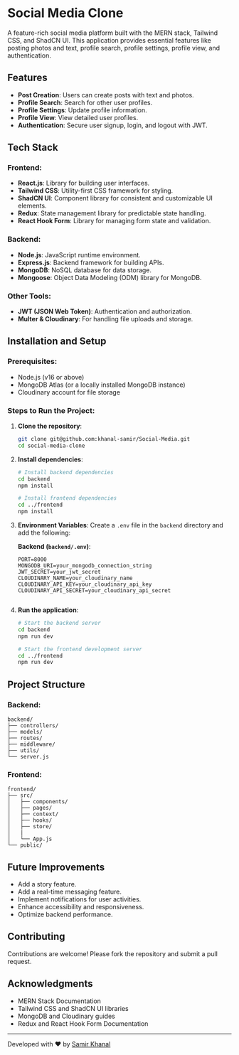 # Social Media Clone

A feature-rich social media platform built with the MERN stack, Tailwind CSS, and ShadCN UI. This application provides essential features like posting photos and text, profile search, profile settings, profile view, and authentication.

## Features

- **Post Creation**: Users can create posts with text and photos.
- **Profile Search**: Search for other user profiles.
- **Profile Settings**: Update profile information.
- **Profile View**: View detailed user profiles.
- **Authentication**: Secure user signup, login, and logout with JWT.

## Tech Stack

### Frontend:
- **React.js**: Library for building user interfaces.
- **Tailwind CSS**: Utility-first CSS framework for styling.
- **ShadCN UI**: Component library for consistent and customizable UI elements.
- **Redux**: State management library for predictable state handling.
- **React Hook Form**: Library for managing form state and validation.

### Backend:
- **Node.js**: JavaScript runtime environment.
- **Express.js**: Backend framework for building APIs.
- **MongoDB**: NoSQL database for data storage.
- **Mongoose**: Object Data Modeling (ODM) library for MongoDB.

### Other Tools:
- **JWT (JSON Web Token)**: Authentication and authorization.
- **Multer & Cloudinary**: For handling file uploads and storage.


## Installation and Setup

### Prerequisites:
- Node.js (v16 or above)
- MongoDB Atlas (or a locally installed MongoDB instance)
- Cloudinary account for file storage

### Steps to Run the Project:

1. **Clone the repository**:
   ```bash
   git clone git@github.com:khanal-samir/Social-Media.git
   cd social-media-clone
   ```

2. **Install dependencies**:
   ```bash
   # Install backend dependencies
   cd backend
   npm install

   # Install frontend dependencies
   cd ../frontend
   npm install
   ```

3. **Environment Variables**:
   Create a `.env` file in the `backend`  directory and add the following:

   **Backend (`backend/.env`)**:
   ```env
   PORT=8000
   MONGODB_URI=your_mongodb_connection_string
   JWT_SECRET=your_jwt_secret
   CLOUDINARY_NAME=your_cloudinary_name
   CLOUDINARY_API_KEY=your_cloudinary_api_key
   CLOUDINARY_API_SECRET=your_cloudinary_api_secret
   ```

   
   ```

4. **Run the application**:
   ```bash
   # Start the backend server
   cd backend
   npm run dev

   # Start the frontend development server
   cd ../frontend
   npm run dev
   ```

## Project Structure

### Backend:
```
backend/
├── controllers/
├── models/
├── routes/
├── middleware/
├── utils/
└── server.js
```

### Frontend:
```
frontend/
├── src/
│   ├── components/
│   ├── pages/
│   ├── context/
│   ├── hooks/
│   ├── store/
│   |    
│   └── App.js
└── public/
```

## Future Improvements

- Add a story feature.
- Add a real-time messaging feature.
- Implement notifications for user activities.
- Enhance accessibility and responsiveness.
- Optimize backend performance.

## Contributing

Contributions are welcome! Please fork the repository and submit a pull request.

## Acknowledgments

- MERN Stack Documentation
- Tailwind CSS and ShadCN UI libraries
- MongoDB and Cloudinary guides
- Redux and React Hook Form Documentation

---

Developed with ❤️ by [Samir Khanal](https://github.com/khanal-samir)

